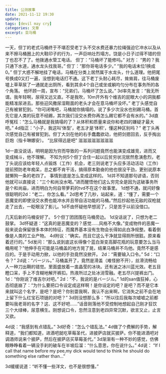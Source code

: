 ```yaml
---
title: 公测故事
date: 2021-11-12 19:30
update: 
tags: [devil may cry]
categories: 文章
excerpt: 亚马桶
---
```


一天，但丁的老式马桶终于不堪忍受老丁头不交水费还暴力拉绳强迫它冲水以及从来不擦马桶圈上的大鞋印子的行为，一声巨响壮烈塌方。饶是小日子过得不错的但丁也忍不了了。他拨通水管工电话。
但丁：“马桶坏了能修吗。”
对方：
“男的？我只通下水道，通水龙头找我哥。”
但丁：“那你哥电话多少。”
“我的电话末位1换成0。”
但丁大惑不解地挂了电话，马桶在分类上居然属于水龙头，什么道理。他把尾号换成0又打一遍，没想到电话打不通。这下老丁头耐心耗尽，耸耸肩，往马桶废墟上草草尿了一通就走出厕所，看到其余4个自己或坐或躺均匀分布在事务所的各个角落。
他环顾一周，宣布：“兄弟们，马桶坏了怎么说。”
3d率先发言：“我无所谓。我年轻啊，尿得又远又直。不是我吹，10m开外有个维吉的屁眼大小的洞我都能精准尿进去。那些迎风撒尿湿鞋面的老头才会在意马桶坏没坏。”
老丁头感觉自己有被冒犯到。“你可闭嘴吧，马桶就你搞塌的。说了多少次没水也别踢马桶。首先它是人类的玩意不经踢，其次我们没交水费你再怎么踢它都不会有水的。”
3d直呼冤枉：“怎么马桶就是我搞塌的了？从体积和质量来说你和老四的嫌疑才最大吧。”
4d指正：“小子，我这叫‘体型’，老五才是‘体积’，懂这种区别吗？”
老丁头再次感觉自己有被冒犯到。但丁大剑在他的右手蠢蠢欲动，他把剑摁回去，反手掏出巨炮（指卡琳娜安）。
“比尿得远是吧”
滋滋滋滋滋滋滋滋

1d一直没说话，明明是因为穷而导致的一系列问题竟然也能演变成雄竞，进而又变成械斗，他不理解。
不知为何5个但丁合住一起以后贫穷状况居然愈演愈烈，老丁头说应该给年轻人点锻炼（工作）机会，老三则说老丁头应多活动活动（工作）提前预防老年痴呆，总之都不肯干活，搞得原本勤奋的他也很没干劲，更别说原本就懒狗一条的老四了。
事情到底是怎么变成这样的。
1d并不知道那句谚语，否则他就可以直接说：“三个和尚没水喝。”进而醒悟他们这么穷完全是因为这破事务所是个和尚庙，进而明白为何自带萝莉的tvd不在这个故事里。
1d想不通，就问好像很聪明的2d：“老二，你怎么看。”
2d思考了几秒，站起来，道：“懂了，需要一个恶魔变的即使没交水费也能冲水并且带自洁功能的马桶。”然后抄起他无敌的双枪就走了出去，一眨眼没了影儿。1d不由怀疑他早想润了，只是苦于以前没借口。

几天后新的马桶安好了。
5个但丁团团围在马桶旁边。
1d没话说了，只想为老二鼓掌。
3d怀疑道：“这真的是恶魔变的？感觉……风格不大像。”变成物件的恶魔一般来说会保留很多本体的特征，而魔界基本没有生物会长得如此白净规整。看着倒像是人类的工业产物。
4d附议：“确实。而且它这么干净就显得厕所很脏。原来看着还行的。”
5d发问：“那么说到底这长得像个蓝白渐变高脚花瓶的玩意要怎么当马桶用呢？”他伸手在可能是马桶盖的地方晃了晃，结果马桶并不鸟他。竟然不是感应的。于是手动用力掀，以他的手劲竟然没掀开。
2d：“需要输入口令。”
5d：“口令？”
2d说：“バージル。”
马桶盖开了，竟然是滑盖（难怪掀不开），丝滑流畅给人一种刀出鞘的错觉。里面盛放着一盅晶莹的冰块。还有迷之冰川蓝光效。老五目瞪口呆，手上不含糊地解开裤扣。热液所过之处冰消雪融。老五尽兴提裤出门。
1d：“你刚说了维吉尔对吧。”
2d：“不，我说的是バージル。”
1d的san值狂掉，心态彻底崩了：“为什么要把口令设定成这样啊！是你设定的吧？是吧？而不是它本来就叫这个名字，是吧？是吧？你别耍我啊，我认不出来啊，它消失之前不会在地上留下什么红宝石项链的对吧？”
3d则没想那么多：“所以往后我每次嘘嘘之前都要叫我老哥的名字？这、这不好吧……”话音刚落他不受控制地想起自己刚才狂饮三个大绿棒，尿意横生。刚想说口令，忽然注意到老四异常沉默，欲言又止，止言又欲。

4d说：“我感到有点错乱。”
3d好奇：“怎么个错乱法。”
4d做了个费解的手势，解释道，“我们都知道，进酒吧就吃草莓圣代，进披萨店就买披萨。你不能进酒吧对调酒师说来个披萨，然后在披萨店买草莓圣代。”
3d渐渐有一种不妙的感觉，仿佛眼睁睁看着一辆没手刹的破车在半坡后溜：“什么意思，你在说什么。”
4d说：
“If I call that name before my pee,my dick would tend to think he should do something else rather than…”



3d缓缓说道：“听不懂一些洋文，也不是很想懂。”